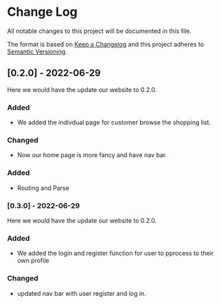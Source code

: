 # Change Log
All notable changes to this project will be documented in this file.
 
The format is based on [Keep a Changelog](http://keepachangelog.com/)
and this project adheres to [Semantic Versioning](http://semver.org/).
 
## [0.2.0] - 2022-06-29
  
Here we would have the update our website to 0.2.0. 
 
### Added

- We added the indivdual page for customer browse the shopping list.
 
### Changed
  
- Now our home page is more fancy and have nav bar.
 
 
### Added

 - Routing and Parse
   
### [0.3.0] - 2022-06-29
  
Here we would have the update our website to 0.2.0. 

### Added

- We added the login and register function for user to pprocess to their own profile
 
### Changed
  
- updated nav bar with user register and log in.
